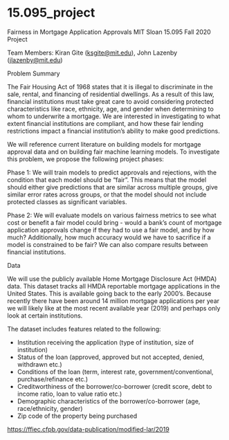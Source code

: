 # 15.095_project
Fairness in Mortgage Application Approvals
MIT Sloan 15.095 Fall 2020 Project

Team Members: Kiran Gite (ksgite@mit.edu), John Lazenby (jlazenby@mit.edu)

Problem Summary

The Fair Housing Act of 1968 states that it is illegal to discriminate in the sale, rental, and financing of residential dwellings. As a result of this law, financial institutions must take great care to avoid considering protected characteristics like race, ethnicity, age, and gender when determining to whom to underwrite a mortgage. We are interested in investigating to what extent financial institutions are compliant, and how these fair lending restrictions impact a financial institution’s ability to make good predictions.

We will reference current literature on building models for mortgage approval data and on building fair machine learning models.
To investigate this problem, we propose the following project phases:

Phase 1: We will train models to predict approvals and rejections, with the condition that each model should be “fair”. This means that the model should either give predictions that are similar across multiple groups, give similar error rates across groups, or that the model should not include protected classes as significant variables.

Phase 2: We will evaluate models on various fairness metrics to see what cost or benefit a fair model could bring - would a bank’s count of mortgage application approvals change if they had to use a fair model, and by how much? Additionally, how much accuracy would we have to sacrifice if a model is constrained to be fair? We can also compare results between financial institutions. 

Data

We will use the publicly available Home Mortgage Disclosure Act (HMDA) data. This dataset tracks all HMDA reportable mortgage applications in the United States. This is available going back to the early 2000’s. Because recently there have been around 14 million mortgage applications per year we will likely like at the most recent available year (2019) and perhaps only look at certain institutions.

The dataset includes features related to the following:

- Institution receiving the application (type of institution, size of institution) 
- Status of the loan (approved, approved but not accepted, denied, withdrawn etc.)
- Conditions of the loan (term, interest rate, government/conventional, purchase/refinance etc.)
- Creditworthiness of the borrower/co-borrower (credit score, debt to income ratio, loan to value ratio etc.)
- Demographic characteristics of the borrower/co-borrower (age, race/ethnicity, gender)
- Zip code of the property being purchased

https://ffiec.cfpb.gov/data-publication/modified-lar/2019
